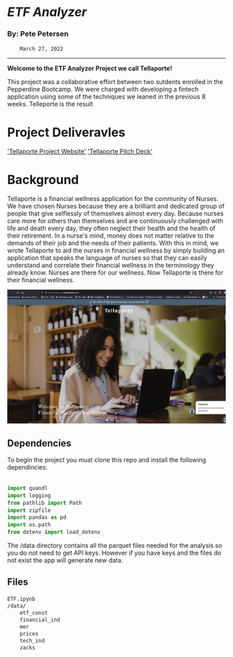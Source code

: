 # *ETF Analyzer*                                  

### By: Pete Petersen  
        March 27, 2022  
---
**Welcome to the ETF Analyzer Project we call Tellaporte!**

This project was a collaborative effort between two sutdents enrolled in the Pepperdine Bootcamp.  We were charged with developing a fintech application using some of the techniques we leaned in the previous 8 weeks.  Telleporte is the result

# Project Deliveravles
['Tellaporte Project Website'](https://tellaporte.godaddysites.com/)
['Tellaporte Pitch Deck'](https://docs.google.com/presentation/d/1tjTHTjb50yCuq5buGgM85Py6MKm5J6Bn/edit#slide=id.g11a97544c2e_1_11)

# Background

Tellaporte is a financial wellness application for the community of Nurses. We have chosen Nurses because they are a brilliant and dedicated group of people that give selflessly of themselves almost every day. Because nurses care more for others than themselves and are continuously challenged with life and death every day, they often neglect their health and the health of their retirement. In a nurse's mind, money does not matter relative to the demands of their job and the needs of their patients. With this in mind, we wrote Tellaporte to aid the nurses in financial wellness by simply building an application that speaks the language of nurses so that they can easily understand and correlate their financial wellness in the terminology they already know. Nurses are there for our wellness. Now Tellaporte is there for their financial wellness.

![Tellaporte](/images/tellaporte.jpg)

## Dependencies

To begin the project you must clone this repo and install the following dependincies:

```python

import quandl
import logging
from pathlib import Path
import zipfile
import pandas as pd
import os.path
from dotenv import load_dotenv


```
The /data directory contains all the parquet files needed for the analysis so you do not need to get API keys.  However if you have keys and the files do not exist the app will generate new data.

## Files
   
    ETF.ipynb
    /data/
        etf_const
        financial_ind
        mer
        prices
        tech_ind
        zacks


